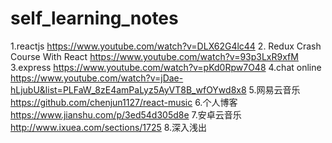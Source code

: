 # self_learning_notes
1.reactjs
https://www.youtube.com/watch?v=DLX62G4lc44
2.
Redux Crash Course With React
https://www.youtube.com/watch?v=93p3LxR9xfM
3.express
https://www.youtube.com/watch?v=pKd0Rpw7O48
4.chat online
https://www.youtube.com/watch?v=jDae-hLjubU&list=PLFaW_8zE4amPaLyz5AyVT8B_wfOYwd8x8
5.网易云音乐
https://github.com/chenjun1127/react-music
6.个人博客
https://www.jianshu.com/p/3ed54d305d8e
7.安卓云音乐
http://www.ixuea.com/sections/1725
8.深入浅出
